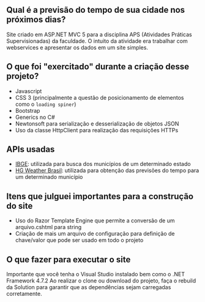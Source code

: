 ## Qual é a previsão do tempo de sua cidade nos próximos dias?
Site criado em ASP.NET MVC 5 para a disciplina APS (Atividades Práticas Supervisionadas) da faculdade. O intuito da atividade era trabalhar com webservices e apresentar os dados em um site simples.

## O que foi "exercitado" durante a criação desse projeto?
- Javascript
- CSS 3 (principalmente a questão de posicionamento de elementos como o `loading spiner`)
- Bootstrap
- Generics no C#
- Newtonsoft para serialização e desserialização de objetos JSON
- Uso da classe HttpClient para realização das requisições HTTPs

## APIs usadas
- [IBGE](https://servicodados.ibge.gov.br/api/docs): utilizada para busca dos municípios de um determinado estado
- [HG Weather Brasil](https://hgbrasil.com/status/weather): utilizada para obtenção das previsões do tempo para um determinado município

## Itens que julguei importantes para a construção do site
- Uso do Razor Template Engine que permite a conversão de um arquivo.cshtml para string
- Criação de mais um arquivo de configuração para definição de chave/valor que pode ser usado em todo o projeto

## O que fazer para executar o site
Importante que você tenha o Visual Studio instalado bem como o .NET Framework 4.7.2
Ao realizar o clone ou download do projeto, faça o rebuild da Solution para garantir que as dependências sejam carregadas corretamente.
